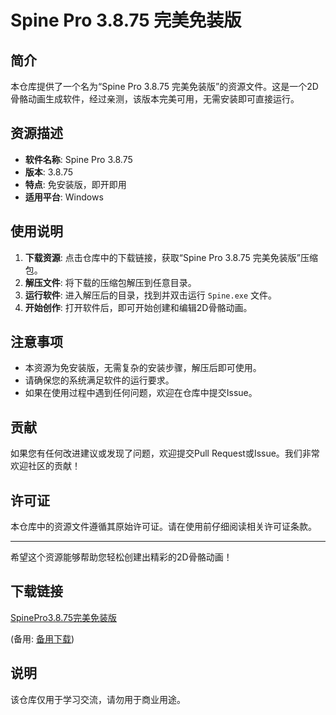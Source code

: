 # Spine Pro 3.8.75 完美免装版

## 简介

本仓库提供了一个名为“Spine Pro 3.8.75 完美免装版”的资源文件。这是一个2D骨骼动画生成软件，经过亲测，该版本完美可用，无需安装即可直接运行。

## 资源描述

- **软件名称**: Spine Pro 3.8.75
- **版本**: 3.8.75
- **特点**: 免安装版，即开即用
- **适用平台**: Windows

## 使用说明

1. **下载资源**: 点击仓库中的下载链接，获取“Spine Pro 3.8.75 完美免装版”压缩包。
2. **解压文件**: 将下载的压缩包解压到任意目录。
3. **运行软件**: 进入解压后的目录，找到并双击运行 `Spine.exe` 文件。
4. **开始创作**: 打开软件后，即可开始创建和编辑2D骨骼动画。

## 注意事项

- 本资源为免安装版，无需复杂的安装步骤，解压后即可使用。
- 请确保您的系统满足软件的运行要求。
- 如果在使用过程中遇到任何问题，欢迎在仓库中提交Issue。

## 贡献

如果您有任何改进建议或发现了问题，欢迎提交Pull Request或Issue。我们非常欢迎社区的贡献！

## 许可证

本仓库中的资源文件遵循其原始许可证。请在使用前仔细阅读相关许可证条款。

---

希望这个资源能够帮助您轻松创建出精彩的2D骨骼动画！

## 下载链接
[SpinePro3.8.75完美免装版](https://pan.quark.cn/s/3e11a27c25ae) 

(备用: [备用下载](https://pan.baidu.com/s/1f5tgMHkDjhLUtW6IqRfEFw?pwd=1234))

## 说明

该仓库仅用于学习交流，请勿用于商业用途。
